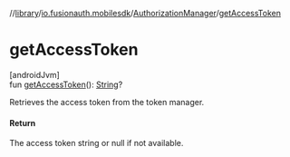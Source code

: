 //[library](../../../index.md)/[io.fusionauth.mobilesdk](../index.md)/[AuthorizationManager](index.md)/[getAccessToken](get-access-token.md)

# getAccessToken

[androidJvm]\
fun [getAccessToken](get-access-token.md)(): [String](https://kotlinlang.org/api/latest/jvm/stdlib/kotlin/-string/index.html)?

Retrieves the access token from the token manager.

#### Return

The access token string or null if not available.

